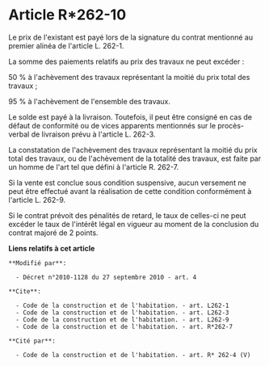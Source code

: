 # Article R*262-10

Le prix de l'existant est payé lors de la signature du contrat mentionné au premier alinéa de l'article L. 262-1. 

La somme des paiements relatifs au prix des travaux ne peut excéder  : 

50 % à l'achèvement des travaux représentant la moitié du prix total des travaux ; 

95 % à l'achèvement de l'ensemble des travaux. 

Le solde est payé à la livraison. Toutefois, il peut être consigné en cas de défaut de conformité ou de vices apparents
mentionnés sur le procès-verbal de livraison prévu à l'article L. 262-3. 

La constatation de l'achèvement des travaux représentant la moitié du prix total des travaux, ou de l'achèvement de la
totalité des travaux, est faite par un homme de l'art tel que défini à l'article R. 262-7. 

Si la vente est conclue sous condition suspensive, aucun versement ne peut être effectué avant la réalisation de cette
condition conformément à l'article L. 262-9. 

Si le contrat prévoit des pénalités de retard, le taux de celles-ci ne peut excéder le taux de l'intérêt légal en vigueur au
moment de la conclusion du contrat majoré de 2 points.

**Liens relatifs à cet article**

	**Modifié par**:

	  - Décret n°2010-1128 du 27 septembre 2010 - art. 4

	**Cite**:

	  - Code de la construction et de l'habitation. - art. L262-1
	  - Code de la construction et de l'habitation. - art. L262-3
	  - Code de la construction et de l'habitation. - art. L262-9
	  - Code de la construction et de l'habitation. - art. R*262-7

	**Cité par**:

	  - Code de la construction et de l'habitation. - art. R* 262-4 (V)
